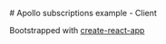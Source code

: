 # Apollo subscriptions example - Client

Bootstrapped with [create-react-app](https://github.com/facebook/create-react-app/)